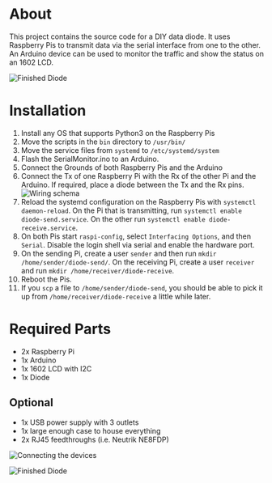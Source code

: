 # About
This project contains the source code for a DIY data diode. It uses
Raspberry Pis to transmit data via the serial interface from one to
the other. An Arduino device can be used to monitor the traffic and
show the status on an 1602 LCD.

![Finished Diode](https://raw.githubusercontent.com/svenseeberg/data-diode/master/images/closed_case.jpg)

# Installation
1) Install any OS that supports Python3 on the Raspberry Pis
2) Move the scripts in the ```bin``` directory to ```/usr/bin/```
3) Move the service files from ```systemd``` to
   ```/etc/systemd/system```
4) Flash the SerialMonitor.ino to an Arduino.
5) Connect the Grounds of both Raspberry Pis and the Arduino
6) Connect the Tx of one Raspberry Pi with the Rx of the other Pi and
   the Arduino. If required, place a diode between the Tx and the Rx
   pins.
  ![Wiring schema](images/wiring-schema.png)
7) Reload the systemd configuration on the Raspberry Pis with
   ```systemctl daemon-reload```. On the Pi that is transmitting,
   run ```systemctl enable diode-send.service```. On the other run
   ```systemctl enable diode-receive.service```.
8) On both Pis start ```raspi-config```, select
   ```Interfacing Options```, and then ```Serial```.
   Disable the login shell via serial and enable the hardware port.
9) On the sending Pi, create a user ```sender``` and then run
   ```mkdir /home/sender/diode-send/```. On the receiving Pi, create
   a user ```receiver``` and run
   ```mkdir /home/receiver/diode-receive```.
10) Reboot the Pis.
11) If you ```scp``` a file to ```/home/sender/diode-send```, you
    should be able to pick it up from
    ```/home/receiver/diode-receive``` a little while later.

# Required Parts
* 2x Raspberry Pi
* 1x Arduino
* 1x 1602 LCD with I2C
* 1x Diode
## Optional
* 1x USB power supply with 3 outlets
* 1x large enough case to house everything
* 2x RJ45 feedthroughs (i.e. Neutrik NE8FDP)

![Connecting the devices](images/bare_pis.jpg)

![Finished Diode](images/open_case.jpg)

